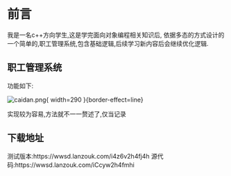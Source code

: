# 前言
我是一名c++方向学生,这是学完面向对象编程相关知识后, 依据多态的方式设计的一个简单的,职工管理系统,包含基础逻辑,后续学习新内容后会继续优化逻辑.

## 职工管理系统
功能如下:

![caidan.png](caidan.png){ width=290 }{border-effect=line}

实现较为容易,方法就不一一赘述了,仅当记录

## 下载地址
<tabs>
    <tab title="test">
        <code-block lang="plain text">测试版本:https://wwsd.lanzouk.com/i4z6v2h4fj4h</code-block>
    </tab>
    <tab title="test">
<code-block lang="plain text">源代码:https://wwsd.lanzouk.com/iCcyw2h4fmhi</code-block>
    </tab>
</tabs>


